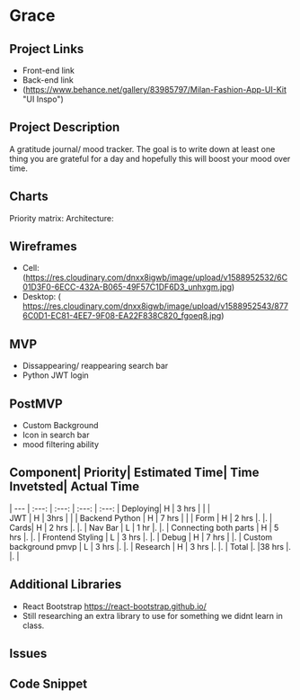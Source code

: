 # Grace

## Project Links
- Front-end link
- Back-end link
- (https://www.behance.net/gallery/83985797/Milan-Fashion-App-UI-Kit "UI Inspo")

## Project Description
A gratitude journal/ mood tracker. The goal is to write down at least one thing you are grateful for a day and hopefully this will boost your mood over time. 

## Charts
Priority matrix: 
Architecture: 

## Wireframes
- Cell: (https://res.cloudinary.com/dnxx8igwb/image/upload/v1588952532/6C01D3F0-6ECC-432A-B065-49F57C1DF6D3_unhxgm.jpg)
- Desktop: ( https://res.cloudinary.com/dnxx8igwb/image/upload/v1588952543/8776C0D1-EC81-4EE7-9F08-EA22F838C820_fgoeq8.jpg)

## MVP
- Dissappearing/ reappearing search bar
- Python JWT login

## PostMVP
- Custom Background
- Icon in search bar
- mood filtering ability

## Component|	Priority|	Estimated Time|	Time Invetsted|	Actual Time
| --- | :---: |  :---: | :---: | :---: |
Deploying| H |	3 hrs |	 |  |	
JWT |	H |	3hrs |	| |
Backend Python | H | 7 hrs | | |
Form | H | 2 hrs |. |. |
Cards| H | 2 hrs |. |. |
Nav Bar | L | 1 hr |. |. |
Connecting both parts | H | 5 hrs |. |. |
Frontend Styling | L | 3 hrs |. |. |
Debug | H | 7 hrs |  |. |
Custom background pmvp | L | 3 hrs |. |. |
Research | H | 3 hrs |. |. |
Total |. |38 hrs |. |. |

## Additional Libraries
- React Bootstrap https://react-bootstrap.github.io/
- Still researching an extra library to use for something we didnt learn in class. 

## Issues

## Code Snippet
